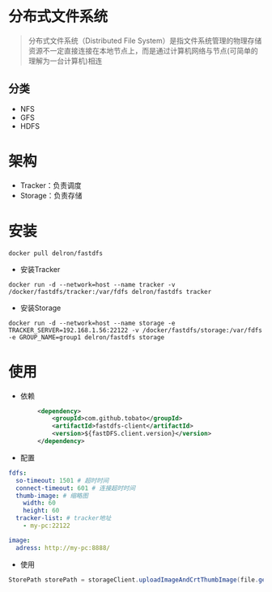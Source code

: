 # 分布式文件系统

>分布式文件系统（Distributed File System）是指文件系统管理的物理存储资源不一定直接连接在本地节点上，而是通过计算机网络与节点(可简单的理解为一台计算机)相连

## 分类

- NFS
- GFS
- HDFS

# 架构

- Tracker：负责调度
- Storage：负责存储

# 安装

```shell
docker pull delron/fastdfs
```

- 安装Tracker

```shell
docker run -d --network=host --name tracker -v /docker/fastdfs/tracker:/var/fdfs delron/fastdfs tracker
```

- 安装Storage

```shell
docker run -d --network=host --name storage -e TRACKER_SERVER=192.168.1.56:22122 -v /docker/fastdfs/storage:/var/fdfs -e GROUP_NAME=group1 delron/fastdfs storage
```

# 使用

- 依赖

```xml
        <dependency>
            <groupId>com.github.tobato</groupId>
            <artifactId>fastdfs-client</artifactId>
            <version>${fastDFS.client.version}</version>
        </dependency>
```

- 配置

```yml
fdfs:
  so-timeout: 1501 # 超时时间
  connect-timeout: 601 # 连接超时时间
  thumb-image: # 缩略图
    width: 60
    height: 60
  tracker-list: # tracker地址
    - my-pc:22122

image:
  adress: http://my-pc:8888/
```

- 使用

```java
StorePath storePath = storageClient.uploadImageAndCrtThumbImage(file.getInputStream(), file.getSize(),"扩展名", null);
```


